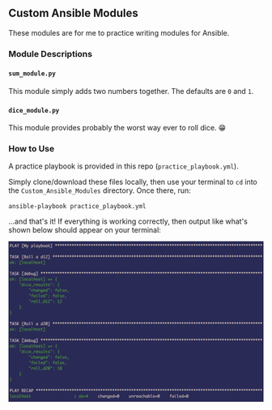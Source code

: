 ## Custom Ansible Modules

These modules are for me to practice writing modules for Ansible.

### Module Descriptions

#### `sum_module.py`

This module simply adds two numbers together.  The defaults are `0` and `1`.


#### `dice_module.py`

This module provides probably the worst way ever to roll dice. 😁

### How to Use

A practice playbook is provided in this repo (`practice_playbook.yml`).

Simply clone/download these files locally, then use your terminal to `cd` into the `Custom_Ansible_Modules` directory.  Once there, run:

```
ansible-playbook practice_playbook.yml
```

...and that's it!  If everything is working correctly, then output like what's shown below should appear on your terminal:

![Playbook Output](images/DiceRollOutput.png)
